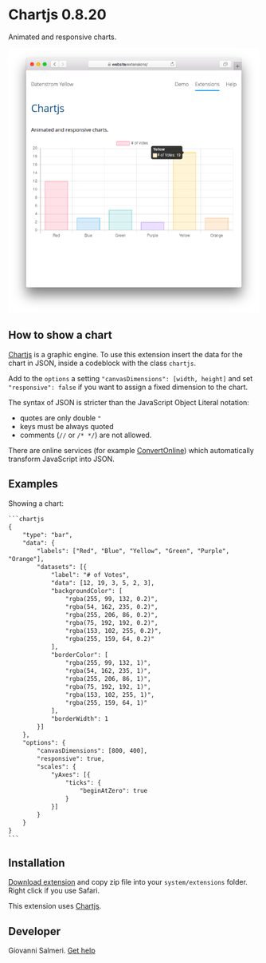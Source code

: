 Chartjs 0.8.20
=================
Animated and responsive charts.

<p align="center"><img src="chartjs-screenshot.png?raw=true" alt="Screenshot"></p>

## How to show a chart

[Chartjs](https://www.chartjs.org/) is a graphic engine. To use this extension insert the data for the chart in JSON, inside a codeblock with the class `chartjs`.

Add to the `options` a setting `"canvasDimensions": [width, height]` and set `"responsive": false` if you want to assign a fixed dimension to the chart.

The syntax of JSON is stricter than the JavaScript Object Literal notation:

+ quotes are only double `"`
+ keys must be always quoted
+ comments (`//` or `/* */`) are not allowed.

There are online services (for example [ConvertOnline](https://www.convertonline.io/convert/js-to-json)) which automatically transform JavaScript into JSON.

## Examples

Showing a chart:

    ```chartjs
    {
        "type": "bar",
        "data": {
            "labels": ["Red", "Blue", "Yellow", "Green", "Purple", "Orange"],
            "datasets": [{
                "label": "# of Votes",
                "data": [12, 19, 3, 5, 2, 3],
                "backgroundColor": [
                    "rgba(255, 99, 132, 0.2)",
                    "rgba(54, 162, 235, 0.2)",
                    "rgba(255, 206, 86, 0.2)",
                    "rgba(75, 192, 192, 0.2)",
                    "rgba(153, 102, 255, 0.2)",
                    "rgba(255, 159, 64, 0.2)"
                ],
                "borderColor": [
                    "rgba(255, 99, 132, 1)",
                    "rgba(54, 162, 235, 1)",
                    "rgba(255, 206, 86, 1)",
                    "rgba(75, 192, 192, 1)",
                    "rgba(153, 102, 255, 1)",
                    "rgba(255, 159, 64, 1)"
                ],
                "borderWidth": 1
            }]
        },
        "options": {
            "canvasDimensions": [800, 400],
            "responsive": true,
            "scales": {
                "yAxes": [{
                    "ticks": {
                        "beginAtZero": true
                    }
                }]
            }
        }
    }
    ```

## Installation

[Download extension](https://github.com/GiovanniSalmeri/yellow-chartjs/archive/main.zip) and copy zip file into your `system/extensions` folder. Right click if you use Safari.

This extension uses [Chartjs](https://www.chartjs.org/).

## Developer

Giovanni Salmeri. [Get help](https://datenstrom.se/yellow/help/)
